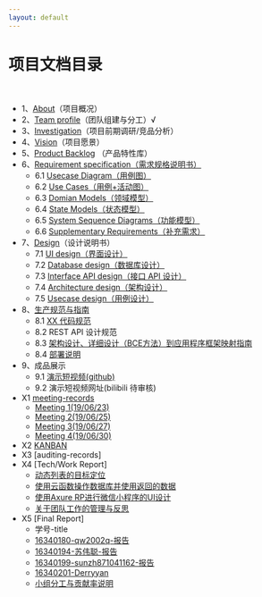 ```yaml
---
layout: default
---
```


# 项目文档目录

&nbsp;&nbsp; 

* 1、[About](https://github.com/the-earn-money-system/Document/blob/master/docs/01-About.md)（项目概况）
* 2、[Team profile](https://github.com/the-earn-money-system/Document/blob/master/docs/02-team-profile.md)（团队组建与分工）√
* 3、[Investigation](https://github.com/the-earn-money-system/Document/blob/master/docs/03-Investigation.md)（项目前期调研/竞品分析）
* 4、[Vision](https://github.com/the-earn-money-system/Document/blob/master/docs/04-Vision.md)（项目愿景）
* 5、[Product Backlog](https://github.com/the-earn-money-system/Document/blob/master/docs/05-Product-Backlog.md) （产品特性库）
* 6、[Requirement specification（需求规格说明书）](https://github.com/the-earn-money-system/Document/blob/master/Requirement%20specification%EF%BC%88%E9%9C%80%E6%B1%82%E8%A7%84%E6%A0%BC%E8%AF%B4%E6%98%8E%E4%B9%A6%EF%BC%89.md)
    - 6.1 [Usecase Diagram（用例图）](https://github.com/the-earn-money-system/Document/blob/master/docs/06-01-usecase-diagram.md)
    - 6.2 [Use Cases（用例+活动图）](https://github.com/the-earn-money-system/Document/blob/master/docs/06-02-Usecase-Activity.md)
    - 6.3 [Domian Models（领域模型）](https://github.com/the-earn-money-system/Document/blob/master/docs/06-03-Domain-Model.md)
    - 6.4 [State Models（状态模型）](https://github.com/the-earn-money-system/Document/blob/master/docs/06-04-State-Model.md)
    - 6.5 [System Sequence Diagrams（功能模型）](https://github.com/the-earn-money-system/Document/blob/master/docs/06-05-System-Sequence-Diagram.md)
    - 6.6 [Supplementary Requirements（补充需求）](https://github.com/the-earn-money-system/Document/blob/master/docs/06-06-Supplementary%20Requirements.md)
* 7、[Design](https://github.com/the-earn-money-system/Document/blob/master/Design%EF%BC%88%E8%AE%BE%E8%AE%A1%E8%AF%B4%E6%98%8E%E4%B9%A6%EF%BC%89.md)（设计说明书）
    - 7.1 [UI design（界面设计）](https://github.com/the-earn-money-system/Document/blob/master/docs/07-01-UI%20design.md)
    - 7.2 [Database design（数据库设计）](https://github.com/the-earn-money-system/Document/blob/master/docs/07-02-Database%20design.md)
    - 7.3 [Interface API design（接口 API 设计）](https://github.com/the-earn-money-system/Document/blob/master/docs/07-03-API%20design.md)
    - 7.4 [Architecture design（架构设计）](https://github.com/the-earn-money-system/Document/blob/master/docs/07-04-Architecture%20design%EF%BC%88架构设计%EF%BC%89.md)
    - 7.5 [Usecase design（用例设计）](https://github.com/the-earn-money-system/Document/blob/master/docs/imgs/06-01-UsecaseDiagram.png?raw=true)
* 8、[生产规范与指南](https://github.com/the-earn-money-system/Document/blob/master/%E7%94%9F%E4%BA%A7%E8%A7%84%E8%8C%83%E4%B8%8E%E6%8C%87%E5%8D%97.md)
    - 8.1 [XX 代码规范](https://github.com/the-earn-money-system/Document/blob/master/docs/08-01-%E4%BB%A3%E7%A0%81%E8%A7%84%E8%8C%83.md)
    - 8.2 REST API 设计规范
    - 8.3 [架构设计、详细设计（BCE方法）到应用程序框架映射指南](https://github.com/the-earn-money-system/Document/blob/master/docs/08-03-%E6%9E%B6%E6%9E%84%E8%AE%BE%E8%AE%A1%E3%80%81%E8%AF%A6%E7%BB%86%E8%AE%BE%E8%AE%A1%EF%BC%88BCE%E6%96%B9%E6%B3%95%EF%BC%89%E5%88%B0%E5%BA%94%E7%94%A8%E7%A8%8B%E5%BA%8F%E6%A1%86%E6%9E%B6%E6%98%A0%E5%B0%84%E6%8C%87%E5%8D%97.md)
    - 8.4 [部署说明](https://github.com/the-earn-money-system/Document/blob/master/docs/安装部署说明.md)
* 9、成品展示
    - 9.1 [演示短视频(github)](https://github.com/the-earn-money-system/Earn-Money-System/blob/master/演示视频.mp4)
    - 9.2 演示短视频网址(bilibili 待审核)
* X1 [meeting-records](x1-meetings)
    -   [Meeting 1(19/06/23)](https://github.com/the-earn-money-system/Document/blob/master/docs/Week%2018%20-%20Jun.%2023.md)
    -   [Meeting 2(19/06/25)](https://github.com/the-earn-money-system/Document/blob/master/docs/Week%2018%20-%20Jun.%2025.md)
    -   [Meeting 3(19/06/27)](https://github.com/the-earn-money-system/Document/blob/master/docs/Week%2018%20-%20Jun.%2027.md)
    -   [Meeting 4(19/06/30)](https://github.com/the-earn-money-system/Document/blob/master/docs/Week%2018%20-%20Jun.%2030.md)
* X2 [KANBAN](https://github.com/the-earn-money-system/Document/projects/1)
* X3 [auditing-records]
* X4 [Tech/Work Report]
     - [动态列表的目标定位](https://github.com/the-earn-money-system/Document/blob/master/docs/report/动态列表的目标定位.md)
     - [使用云函数操作数据库并使用返回的数据](https://github.com/the-earn-money-system/Document/blob/master/docs/report/使用云函数操作数据库并使用返回的数据.md)
     - [使用Axure RP进行微信小程序的UI设计](https://github.com/sunzh871041162/sunzh871041162.github.io/blob/master/%E4%BD%BF%E7%94%A8Axure%20RP%E8%BF%9B%E8%A1%8C%E5%BE%AE%E4%BF%A1%E5%B0%8F%E7%A8%8B%E5%BA%8F%E7%9A%84UI%E8%AE%BE%E8%AE%A1.md)
     - [关于团队工作的管理与反思](https://blog.csdn.net/DerryYan/article/details/94367706)
* X5 [Final Report]
    - 学号-title
     - [16340180-qw2002q-报告](<https://github.com/the-earn-money-system/Document/blob/master/docs/report/16340180_qw2002q_报告.md>)
     - [16340194-苏伟聪-报告](https://github.com/the-earn-money-system/Document/blob/master/docs/report/16340194_suweicong_final_report.md)
     - [16340199-sunzh871041162-报告](https://github.com/the-earn-money-system/Document/blob/master/docs/report/16340199_sunzhenhuan_final_report.md)
     - [16340201-Derryyan](https://github.com/the-earn-money-system/Document/blob/master/docs/report/16340201-Derryyan.md)
    - [小组分工与贡献率说明](https://github.com/the-earn-money-system/Document/blob/master/docs/小组分工与贡献率说明.md)

